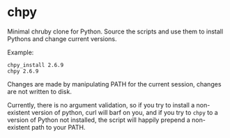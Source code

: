# chpy

Minimal chruby clone for Python. Source the scripts and use them to install Pythons and change current versions.

Example:

```shell
chpy_install 2.6.9
chpy 2.6.9
```

Changes are made by manipulating PATH for the current session, changes
are not written to disk.

Currently, there is no argument validation, so if you try to install a
non-existent version of python, curl will barf on you, and if you try
to ```chpy``` to a version of Python not installed, the script will
happily prepend a non-existent path to your PATH.
